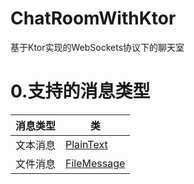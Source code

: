 # ChatRoomWithKtor

基于Ktor实现的WebSockets协议下的聊天室

# 0.支持的消息类型

| 消息类型 | 类                                                        |
|------|----------------------------------------------------------|
| 文本消息 | [PlainText](./src/top/harumill/message/PlainText.kt)     |
| 文件消息 | [FileMessage](./src/top/harumill/message/FileMessage.kt) |


